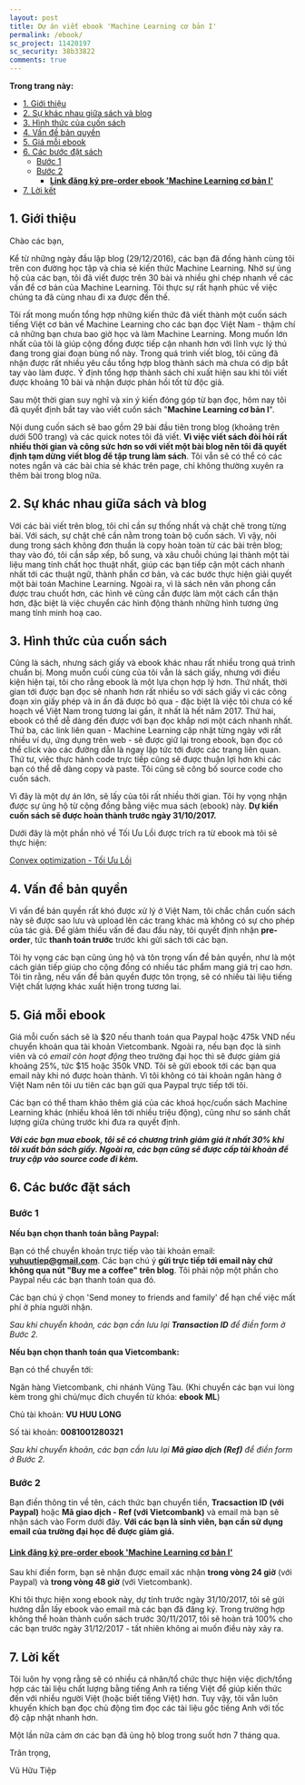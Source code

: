 ```yaml
---
layout: post
title: Dự án viết ebook 'Machine Learning cơ bản I'
permalink: /ebook/
sc_project: 11420197
sc_security: 38b33822
comments: true
---
```



**Trong trang này:**

<!-- MarkdownTOC -->

- [1. Giới thiệu](#-gioi-thieu)
- [2. Sự khác nhau giữa sách và blog](#-su-khac-nhau-giua-sach-va-blog)
- [3. Hình thức của cuốn sách](#-hinh-thuc-cua-cuon-sach)
- [4. Vấn đề bản quyền](#-van-de-ban-quyen)
- [5. Giá mỗi ebook](#-gia-moi-ebook)
- [6. Các bước đặt sách](#-cac-buoc-dat-sach)
    - [Bước 1](#buoc-)
    - [Bước 2](#buoc--1)
        - [**Link đăng ký pre-order ebook 'Machine Learning cơ bản I'**](#link-dang-ky-pre-order-ebook-machine-learning-co-ban-i)
- [7. Lời kết](#-loi-ket)

<!-- /MarkdownTOC -->

<a name="-gioi-thieu"></a>

## 1. Giới thiệu
Chào các bạn, 

Kể từ những ngày đầu lập blog (29/12/2016), các bạn đã đồng hành cùng tôi trên con đường học tập và chia sẻ kiến thức Machine Learning. Nhờ sự ủng hộ của các bạn, tôi đã viết được trên 30 bài và nhiều ghi chép nhanh về các vấn đề cơ bản của Machine Learning. Tôi thực sự rất hạnh phúc về việc chúng ta đã cùng nhau đi xa được đến thế. 

Tôi rất mong muốn tổng hợp những kiến thức đã viết thành một cuốn sách tiếng Việt cơ bản về Machine Learning cho các bạn đọc Việt Nam - thậm chí cả những bạn chưa bao giờ học và làm Machine Learning. Mong muốn lớn nhất của tôi là giúp cộng đồng được tiếp cận nhanh hơn với lĩnh vực lý thú đang trong giai đoạn bùng nổ này. Trong quá trình viết blog, tôi cũng đã nhận được rất nhiều yêu cầu tổng hợp blog thành sách mà chưa có dịp bắt tay vào làm được. Ý định tổng hợp thành sách chỉ xuất hiện sau khi tôi viết được khoảng 10 bài và nhận được phản hồi tốt từ độc giả. 

Sau một thời gian suy nghĩ và xin ý kiến đóng góp từ bạn đọc, hôm nay tôi đã quyết định bắt tay vào viết cuốn sách "**Machine Learning cơ bản I**". 

Nội dung cuốn sách sẽ bao gồm 29 bài đầu tiên trong blog (khoảng trên dưới 500 trang) và các quick notes tôi đã viết. **Vì việc viết sách đòi hỏi rất nhiều thời gian và công sức hơn so với viết một bài blog nên tôi đã quyết định tạm dừng viết blog để tập trung làm sách**. Tôi vẫn sẽ có thể có các notes ngắn và các bài chia sẻ khác trên page, chỉ không thường xuyên ra thêm bài trong blog nữa. 


<a name="-su-khac-nhau-giua-sach-va-blog"></a>

## 2. Sự khác nhau giữa sách và blog

Với các bài viết trên blog, tôi chỉ cần sự thống nhất và chặt chẽ trong từng bài. Với sách, sự chặt chẽ cần nằm trong toàn bộ cuốn sách. Vì vậy, nôi dung trong sách không đơn thuần là copy hoàn toàn từ các bài trên blog; thay vào đó, tôi cần sắp xếp, bổ sung, và xâu chuỗi chúng lại thành một tài liệu mang tính chất học thuật nhất, giúp các bạn tiếp cận một cách nhanh nhất tới các thuật ngữ, thành phần cơ bản, và các bước thực hiện giải quyết một bài toán Machine Learning. Ngoài ra, vì là sách nên văn phong cần được trau chuốt hơn, các hình vẽ cũng cần được làm một cách cẩn thận hơn, đặc biệt là việc chuyển các hình động thành những hình tương ứng mang tính minh hoạ cao.





<a name="-hinh-thuc-cua-cuon-sach"></a>

## 3. Hình thức của cuốn sách

Cũng là sách, nhưng sách giấy và ebook khác nhau rất nhiều trong quá trình chuẩn bị. Mong muốn cuối cùng của tôi vẫn là sách giấy, nhưng với điều kiện hiện tại, tôi cho rằng ebook là một lựa chọn hợp lý hơn. Thứ nhất, thời gian tới được bạn đọc sẽ nhanh hơn rất nhiều so với sách giấy vì các công đoạn xin giấy phép và in ấn đã được bỏ qua - đặc biệt là việc tôi chưa có kế hoạch về Việt Nam trong tương lai gần, ít nhất là hết năm 2017. Thứ hai, ebook có thể dễ dàng đến được với bạn đọc khắp nơi một cách nhanh nhất. Thứ ba, các link liên quan - Machine Learning cập nhật từng ngày với rất nhiều ví dụ, ứng dụng trên web - sẽ được giữ lại trong ebook, bạn đọc có thể click vào các đường dẫn là ngay lập tức tới được các trang liên quan. Thứ tư, việc thực hành code trực tiếp cũng sẽ được thuận lợi hơn khi các bạn có thể dễ dàng copy và paste. Tôi cũng sẽ công bố source code cho cuốn sách. 

Vì đây là một dự án lớn, sẽ lấy của tôi rất nhiều thời gian. Tôi hy vọng nhận được sự ủng hộ từ cộng đồng bằng việc mua sách (ebook) này. **Dự kiến cuốn sách sẽ được hoàn thành trước ngày 31/10/2017.** 

Dưới đây là một phần nhỏ về Tối Ưu Lồi được trích ra từ ebook mà tôi sẽ thực hiện:

[Convex optimization - Tối Ưu Lồi](https://github.com/tiepvupsu/tiepvupsu.github.io/blob/master/assets/latex/book_CVX.pdf)

<a name="-van-de-ban-quyen"></a>

## 4. Vấn đề bản quyền 

Vì vấn đề bản quyền rất khó được xử lý ở Việt Nam, tôi chắc chắn cuốn sách này sẽ được sao lưu và upload lên các trang khác mà không có sự cho phép của tác giả. Để giảm thiểu vấn đề đau đầu này, tôi quyết định nhận **pre-order**, tức **thanh toán trước** trước khi gửi sách tới các bạn. 

Tôi hy vọng các bạn cũng ủng hộ và tôn trọng vấn đề bản quyền, như là một cách gián tiếp giúp cho cộng đồng có nhiều tác phẩm mang giá trị cao hơn. Tôi tin rằng, nếu vấn đề bản quyền được tôn trọng, sẽ có nhiều tài liệu tiếng Việt chất lượng khác xuất hiện trong tương lai. 


<a name="-gia-moi-ebook"></a>

## 5. Giá mỗi ebook 

Giá mỗi cuốn sách sẽ là $20 nếu thanh toán qua Paypal hoặc 475k VND nếu chuyển khoản qua tài khoản Vietcombank. Ngoài ra, nếu bạn đọc là sinh viên và có _email còn hoạt động_ theo trường đại học thì sẽ được giảm giá khoảng 25%, tức $15 hoặc 350k VND. Tôi sẽ gửi ebook tới các bạn qua email này khi nó được hoàn thành. Vì tôi không có tài khoản ngân hàng ở Việt Nam nên tôi ưu tiên các bạn gửi qua Paypal trực tiếp tới tôi. 

Các bạn có thể tham khảo thêm giá của các khoá học/cuốn sách Machine Learning khác (nhiều khoá lên tới nhiều triệu động), cũng như so sánh chất lượng giữa chúng trước khi đưa ra quyết định. 

**_Với các bạn mua ebook, tôi sẽ có chương trình giảm giá ít nhất 30% khi tôi xuất bản sách giấy. Ngoài ra, các bạn cũng sẽ được cấp tài khoản để truy cập vào source code đi kèm._** 

<a name="-cac-buoc-dat-sach"></a>

## 6. Các bước đặt sách

<a name="buoc-"></a>

### Bước 1
**Nếu bạn chọn thanh toán bằng Paypal:**

Bạn có thể chuyển khoản trực tiếp vào tài khoản email: **vuhuutiep@gmail.com**. Các bạn chú ý **gửi trực tiếp tới email này chứ không qua nút "Buy me a coffee" trên blog**. Tôi phải nộp một phần cho Paypal nếu các bạn thanh toán qua đó. 

Các bạn chú ý chọn 'Send money to friends and family' để hạn chế việc mất phí ở phía người nhận. 

_Sau khi chuyển khoản, các bạn cần lưu lại **Transaction ID** để điền form ở Bước 2._ 

**Nếu bạn chọn thanh toán qua Vietcombank:**

Bạn có thể chuyển tới:

Ngân hàng Vietcombank, chi nhánh Vũng Tàu. 
(Khi chuyển các bạn vui lòng kèm trong ghi chú/mục đích chuyển từ khóa: **ebook ML**)

Chủ tài khoản: **VU HUU LONG**

Số tài khoản: **0081001280321**

*Sau khi chuyển khoản, các bạn cần lưu lại **Mã giao dịch (Ref)** để điền form ở Bước 2.*

<a name="buoc--1"></a>

### Bước 2
Bạn điền thông tin về tên, cách thức bạn chuyển tiền, **Tracsaction ID (với Paypal)** hoặc **Mã giao dịch - Ref (với Vietcombank)** và email mà bạn sẽ nhận sách vào Form dưới đây. **Với các bạn là sinh viên, bạn cần sử dụng email của trường đại học để được giảm giá.**

<a name="link-dang-ky-pre-order-ebook-machine-learning-co-ban-i"></a>

#### [**Link đăng ký pre-order ebook 'Machine Learning cơ bản I'**](https://docs.google.com/forms/d/e/1FAIpQLSefMyP_SH2LYMwrqV23AHd06xZxhNLOZ6PLGWSwoulN3XeMMQ/viewform?usp=sf_link)

Sau khi điền form, bạn sẽ nhận được email xác nhận **trong vòng 24 giờ** (với Paypal) và **trong vòng 48 giờ** (với Vietcombank). 


Khi tôi thực hiện xong ebook này, dự tính trước ngày 31/10/2017, tôi sẽ gửi hướng dẫn lấy ebook vào email mà các bạn đã đăng ký. Trong trường hợp không thể hoàn thành cuốn sách trước 30/11/2017, tôi sẽ hoàn trả 100% cho các bạn trước ngày 31/12/2017 - tất nhiên không ai muốn điều này xảy ra. 

<a name="-loi-ket"></a>

## 7. Lời kết 
Tôi luôn hy vọng rằng sẽ có nhiều cá nhân/tổ chức thực hiện việc dịch/tổng hợp các tài liệu chất lượng bằng tiếng Anh ra tiếng Việt để giúp kiến thức đến với nhiều người Việt (hoặc biết tiếng Việt) hơn. Tuy vậy, tôi vẫn luôn khuyến khích bạn đọc chủ động tìm đọc các tài liệu gốc tiếng Anh với tốc độ cập nhật nhanh hơn. 

Một lần nữa cảm ơn các bạn đã ủng hộ blog trong suốt hơn 7 tháng qua. 

Trân trọng, 

Vũ Hữu Tiệp 











